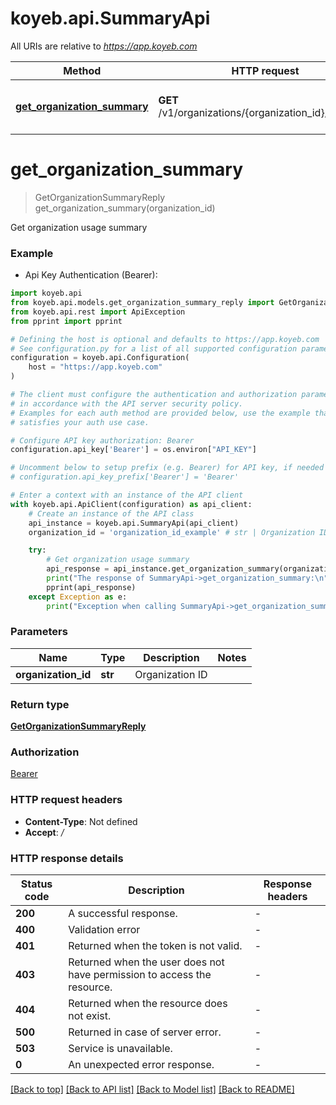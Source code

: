 # koyeb.api.SummaryApi

All URIs are relative to *https://app.koyeb.com*

Method | HTTP request | Description
------------- | ------------- | -------------
[**get_organization_summary**](SummaryApi.md#get_organization_summary) | **GET** /v1/organizations/{organization_id}/summary | Get organization usage summary


# **get_organization_summary**
> GetOrganizationSummaryReply get_organization_summary(organization_id)

Get organization usage summary

### Example

* Api Key Authentication (Bearer):

```python
import koyeb.api
from koyeb.api.models.get_organization_summary_reply import GetOrganizationSummaryReply
from koyeb.api.rest import ApiException
from pprint import pprint

# Defining the host is optional and defaults to https://app.koyeb.com
# See configuration.py for a list of all supported configuration parameters.
configuration = koyeb.api.Configuration(
    host = "https://app.koyeb.com"
)

# The client must configure the authentication and authorization parameters
# in accordance with the API server security policy.
# Examples for each auth method are provided below, use the example that
# satisfies your auth use case.

# Configure API key authorization: Bearer
configuration.api_key['Bearer'] = os.environ["API_KEY"]

# Uncomment below to setup prefix (e.g. Bearer) for API key, if needed
# configuration.api_key_prefix['Bearer'] = 'Bearer'

# Enter a context with an instance of the API client
with koyeb.api.ApiClient(configuration) as api_client:
    # Create an instance of the API class
    api_instance = koyeb.api.SummaryApi(api_client)
    organization_id = 'organization_id_example' # str | Organization ID

    try:
        # Get organization usage summary
        api_response = api_instance.get_organization_summary(organization_id)
        print("The response of SummaryApi->get_organization_summary:\n")
        pprint(api_response)
    except Exception as e:
        print("Exception when calling SummaryApi->get_organization_summary: %s\n" % e)
```



### Parameters


Name | Type | Description  | Notes
------------- | ------------- | ------------- | -------------
 **organization_id** | **str**| Organization ID | 

### Return type

[**GetOrganizationSummaryReply**](GetOrganizationSummaryReply.md)

### Authorization

[Bearer](../README.md#Bearer)

### HTTP request headers

 - **Content-Type**: Not defined
 - **Accept**: */*

### HTTP response details

| Status code | Description | Response headers |
|-------------|-------------|------------------|
**200** | A successful response. |  -  |
**400** | Validation error |  -  |
**401** | Returned when the token is not valid. |  -  |
**403** | Returned when the user does not have permission to access the resource. |  -  |
**404** | Returned when the resource does not exist. |  -  |
**500** | Returned in case of server error. |  -  |
**503** | Service is unavailable. |  -  |
**0** | An unexpected error response. |  -  |

[[Back to top]](#) [[Back to API list]](../README.md#documentation-for-api-endpoints) [[Back to Model list]](../README.md#documentation-for-models) [[Back to README]](../README.md)

